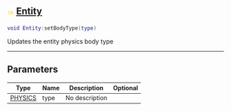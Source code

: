 ## ![shared](.gitbook/assets/shared.png) [Entity](home/Entity)



```lua
void Entity:setBodyType(type)
```

Updates the entity physics body type

------
## Parameters

| Type   | Name | Description | Optional |
| ------ | ---- | ----------- | -------: |
| [PHYSICS](home/PHYSICS) | type | No description |  |


